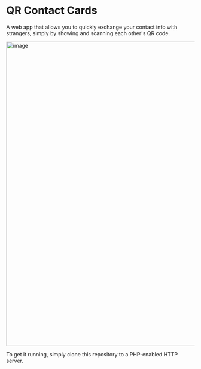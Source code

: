 # QR Contact Cards

A web app that allows you to quickly exchange your contact info with strangers, simply by showing and scanning each other's QR code.

<img width="814" alt="image" src="https://github.com/tzuntar/qr-vizitke/assets/35228139/174424fd-d0e6-4f20-9ab1-3284b07a1610">

To get it running, simply clone this repository to a PHP-enabled HTTP server.
